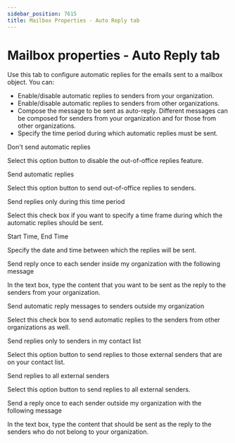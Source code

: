 ```yaml
---
sidebar_position: 7615
title: Mailbox Properties - Auto Reply tab
---
```


# Mailbox properties - Auto Reply tab

Use this tab to configure automatic replies for the emails sent to a mailbox object. You can:

* Enable/disable automatic replies to senders from your organization.
* Enable/disable automatic replies to senders from other organizations.
* Compose the message to be sent as auto-reply. Different messages can be composed for senders from your organization and for those from other organizations.
* Specify the time period during which automatic replies must be sent.

Don't send automatic replies

Select this option button to disable the out-of-office replies feature.

Send automatic replies

Select this option button to send out-of-office replies to senders.

Send replies only during this time period

Select this check box if you want to specify a time frame during which the automatic replies should be sent.

Start Time, End Time

Specify the date and time between which the replies will be sent.

Send reply once to each sender inside my organization with the following message

In the text box, type the content that you want to be sent as the reply to the senders from your organization.

Send automatic reply messages to senders outside my organization

Select this check box to send automatic replies to the senders from other organizations as well.

Send replies only to senders in my contact list

Select this option button to send replies to those external senders that are on your contact list.

Send replies to all external senders

Select this option button to send replies to all external senders.

Send a reply once to each sender outside my organization with the following message

In the text box, type the content that should be sent as the reply to the senders who do not belong to your organization.